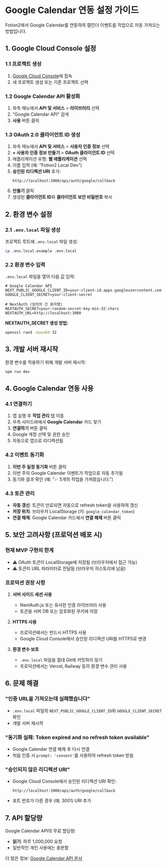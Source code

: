 # Google Calendar 연동 설정 가이드

Fotion2에서 Google Calendar를 연동하여 캘린더 이벤트를 작업으로 자동 가져오는 방법입니다.

## 1. Google Cloud Console 설정

### 1.1 프로젝트 생성
1. [Google Cloud Console](https://console.cloud.google.com/)에 접속
2. 새 프로젝트 생성 또는 기존 프로젝트 선택

### 1.2 Google Calendar API 활성화
1. 좌측 메뉴에서 **API 및 서비스** > **라이브러리** 선택
2. "Google Calendar API" 검색
3. **사용** 버튼 클릭

### 1.3 OAuth 2.0 클라이언트 ID 생성
1. 좌측 메뉴에서 **API 및 서비스** > **사용자 인증 정보** 선택
2. **+ 사용자 인증 정보 만들기** > **OAuth 클라이언트 ID** 선택
3. 애플리케이션 유형: **웹 애플리케이션** 선택
4. 이름 입력 (예: "Fotion2 Local Dev")
5. **승인된 리디렉션 URI** 추가:
   ```
   http://localhost:3000/api/auth/google/callback
   ```
6. **만들기** 클릭
7. 생성된 **클라이언트 ID**와 **클라이언트 보안 비밀번호** 복사

## 2. 환경 변수 설정

### 2.1 `.env.local` 파일 생성
프로젝트 루트에 `.env.local` 파일 생성:

```bash
cp .env.local.example .env.local
```

### 2.2 환경 변수 입력
`.env.local` 파일을 열어 다음 값 입력:

```env
# Google Calendar API
NEXT_PUBLIC_GOOGLE_CLIENT_ID=your-client-id.apps.googleusercontent.com
GOOGLE_CLIENT_SECRET=your-client-secret

# NextAuth (임의의 긴 문자열)
NEXTAUTH_SECRET=your-random-secret-key-min-32-chars
NEXTAUTH_URL=http://localhost:3000
```

**NEXTAUTH_SECRET 생성 방법:**
```bash
openssl rand -base64 32
```

## 3. 개발 서버 재시작

환경 변수를 적용하기 위해 개발 서버 재시작:

```bash
npm run dev
```

## 4. Google Calendar 연동 사용

### 4.1 연결하기
1. 앱 실행 후 **작업 관리** 탭 이동
2. 우측 사이드바에서 **Google Calendar** 카드 찾기
3. **연결하기** 버튼 클릭
4. Google 계정 선택 및 권한 승인
5. 자동으로 앱으로 리디렉션됨

### 4.2 이벤트 동기화
1. **이번 주 일정 동기화** 버튼 클릭
2. 이번 주의 Google Calendar 이벤트가 작업으로 자동 추가됨
3. 동기화 결과 확인 (예: "✅ 5개의 작업을 가져왔습니다.")

### 4.3 토큰 관리
- **자동 갱신**: 토큰이 만료되면 자동으로 refresh token을 사용하여 갱신
- **저장 위치**: 브라우저 LocalStorage (키: `google_calendar_token`)
- **연결 해제**: Google Calendar 카드에서 **연결 해제** 버튼 클릭

## 5. 보안 고려사항 (프로덕션 배포 시)

### 현재 MVP 구현의 한계
- ⚠️ OAuth 토큰이 LocalStorage에 저장됨 (브라우저에서 접근 가능)
- ⚠️ 토큰이 URL 파라미터로 전달됨 (브라우저 히스토리에 남음)

### 프로덕션 권장 사항
1. **서버 사이드 세션 사용**
   - NextAuth.js 또는 유사한 인증 라이브러리 사용
   - 토큰을 서버 DB 또는 암호화된 쿠키에 저장

2. **HTTPS 사용**
   - 프로덕션에서는 반드시 HTTPS 사용
   - Google Cloud Console에서 승인된 리디렉션 URI를 HTTPS로 변경

3. **환경 변수 보호**
   - `.env.local` 파일을 절대 Git에 커밋하지 않기
   - 프로덕션에서는 Vercel, Railway 등의 환경 변수 관리 사용

## 6. 문제 해결

### "인증 URL을 가져오는데 실패했습니다"
- `.env.local` 파일의 `NEXT_PUBLIC_GOOGLE_CLIENT_ID`와 `GOOGLE_CLIENT_SECRET` 확인
- 개발 서버 재시작

### "동기화 실패: Token expired and no refresh token available"
- Google Calendar 연결 해제 후 다시 연결
- 처음 인증 시 `prompt: 'consent'`를 사용하여 refresh token 받음

### "승인되지 않은 리디렉션 URI"
- Google Cloud Console에서 승인된 리디렉션 URI 확인:
  ```
  http://localhost:3000/api/auth/google/callback
  ```
- 포트 번호가 다른 경우 (예: 3001) URI 추가

## 7. API 할당량

Google Calendar API의 무료 할당량:
- **읽기**: 하루 1,000,000 요청
- 일반적인 개인 사용에는 충분함

더 많은 정보: [Google Calendar API 문서](https://developers.google.com/calendar/api/guides/overview)
